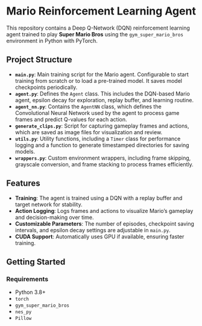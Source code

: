 # Mario Reinforcement Learning Agent

This repository contains a Deep Q-Network (DQN) reinforcement learning agent trained to play **Super Mario Bros** using the `gym_super_mario_bros` environment in Python with PyTorch.

## Project Structure

- **`main.py`**: Main training script for the Mario agent. Configurable to start training from scratch or to load a pre-trained model. It saves model checkpoints periodically.
- **`agent.py`**: Defines the `Agent` class. This includes the DQN-based Mario agent, epsilon decay for exploration, replay buffer, and learning routine.
- **`agent_nn.py`**: Contains the `AgentNN` class, which defines the Convolutional Neural Network used by the agent to process game frames and predict Q-values for each action.
- **`generate_clips.py`**: Script for capturing gameplay frames and actions, which are saved as image files for visualization and review.
- **`utils.py`**: Utility functions, including a `Timer` class for performance logging and a function to generate timestamped directories for saving models.
- **`wrappers.py`**: Custom environment wrappers, including frame skipping, grayscale conversion, and frame stacking to process frames efficiently.

## Features

- **Training**: The agent is trained using a DQN with a replay buffer and target network for stability.
- **Action Logging**: Logs frames and actions to visualize Mario’s gameplay and decision-making over time.
- **Customizable Parameters**: The number of episodes, checkpoint saving intervals, and epsilon decay settings are adjustable in `main.py`.
- **CUDA Support**: Automatically uses GPU if available, ensuring faster training.

## Getting Started

### Requirements

- Python 3.8+
- `torch`
- `gym_super_mario_bros`
- `nes_py`
- `Pillow`
